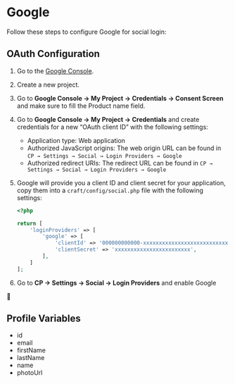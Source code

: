 # Google

Follow these steps to configure Google for social login:

## OAuth Configuration

1. Go to the [Google Console](https://code.google.com/apis/console/).
1. Create a new project.
1. Go to **Google Console → My Project → Credentials → Consent Screen** and make sure to fill the Product name field.
1. Go to **Google Console → My Project → Credentials** and create credentials for a new “OAuth client ID” with the following settings:
   
   - Application type: Web application
   - Authorized JavaScript origins: The web origin URL can be found in `CP → Settings → Social → Login Providers → Google`
   - Authorized redirect URIs: The redirect URL can be found in `CP → Settings → Social → Login Providers → Google`

1. Google will provide you a client ID and client secret for your application, copy them into a `craft/config/social.php` file with the following settings:
    
    ```php
    <?php
    
    return [
        'loginProviders' => [
            'google' => [
                'clientId' => '000000000000-xxxxxxxxxxxxxxxxxxxxxxxxxxxxxxxx.apps.googleusercontent.com',
                'clientSecret' => 'xxxxxxxxxxxxxxxxxxxxxxxx',
            ],
        ]
    ];
    ```

1. Go to **CP → Settings → Social → Login Providers** and enable Google

🎉

## Profile Variables

- id
- email
- firstName
- lastName
- name
- photoUrl
